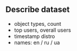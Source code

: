 Describe dataset
---------
 - object types, count
 - top users, overall users
 - timestamp distro
 - names: en / ru / ua
 